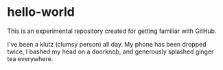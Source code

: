 # hello-world
This is an experimental repository created for getting familiar with GitHub.

I've been a klutz (clumsy person) all day.
My phone has been dropped twice, I bashed my head on a doorknob, and generously splashed ginger tea everywhere.
